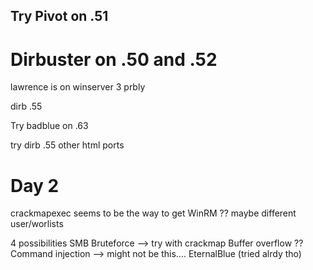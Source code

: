 

## Try Pivot on .51


# Dirbuster on .50 and .52

lawrence is on winserver 3 prbly

dirb .55


Try badblue on .63




try dirb .55 other html ports

# Day 2

crackmapexec seems to be the way to get WinRM ?? maybe different user/worlists

4 possibilities
SMB Bruteforce  --> try with crackmap
Buffer overflow ??
Command injection  --> might not be this....
EternalBlue (tried alrdy tho)



